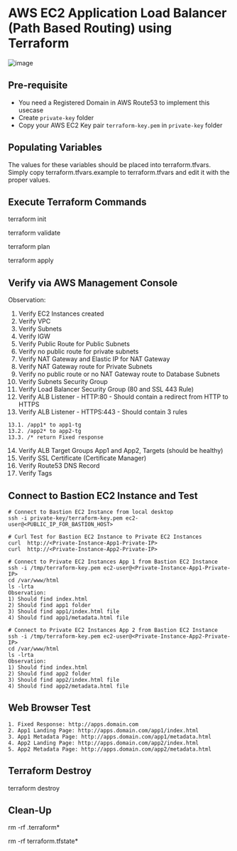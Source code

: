# AWS EC2 Application Load Balancer (Path Based Routing) using Terraform

![image](https://drive.google.com/uc?export=view&id=1eVH6yxQ0dF-4w1E3U1aBs1rhRR4rcKIz)

## Pre-requisite

- You need a Registered Domain in AWS Route53 to implement this usecase
- Create `private-key` folder
- Copy your AWS EC2 Key pair `terraform-key.pem` in `private-key` folder

## Populating Variables

The values for these variables should be placed into terraform.tfvars. Simply copy terraform.tfvars.example to terraform.tfvars and edit it with the proper values.

## Execute Terraform Commands

terraform init

terraform validate

terraform plan

terraform apply

## Verify via AWS Management Console

Observation:

1. Verify EC2 Instances created
2. Verify VPC
3. Verify Subnets
4. Verify IGW
5. Verify Public Route for Public Subnets
6. Verify no public route for private subnets
7. Verify NAT Gateway and Elastic IP for NAT Gateway
8. Verify NAT Gateway route for Private Subnets
9. Verify no public route or no NAT Gateway route to Database Subnets
10. Verify Subnets Security Group
11. Verify Load Balancer Security Group (80 and SSL 443 Rule)
12. Verify ALB Listener - HTTP:80 - Should contain a redirect from HTTP to HTTPS
13. Verify ALB Listener - HTTPS:443 - Should contain 3 rules

```t
13.1. /app1* to app1-tg
13.2. /app2* to app2-tg
13.3. /* return Fixed response
```

14. Verify ALB Target Groups App1 and App2, Targets (should be healthy)
15. Verify SSL Certificate (Certificate Manager)
16. Verify Route53 DNS Record
17. Verify Tags

## Connect to Bastion EC2 Instance and Test

```t
# Connect to Bastion EC2 Instance from local desktop
ssh -i private-key/terraform-key.pem ec2-user@<PUBLIC_IP_FOR_BASTION_HOST>

# Curl Test for Bastion EC2 Instance to Private EC2 Instances
curl  http://<Private-Instance-App1-Private-IP>
curl  http://<Private-Instance-App2-Private-IP>

# Connect to Private EC2 Instances App 1 from Bastion EC2 Instance
ssh -i /tmp/terraform-key.pem ec2-user@<Private-Instance-App1-Private-IP>
cd /var/www/html
ls -lrta
Observation: 
1) Should find index.html
2) Should find app1 folder
3) Should find app1/index.html file
4) Should find app1/metadata.html file

# Connect to Private EC2 Instances App 2 from Bastion EC2 Instance
ssh -i /tmp/terraform-key.pem ec2-user@<Private-Instance-App2-Private-IP>
cd /var/www/html
ls -lrta
Observation: 
1) Should find index.html
2) Should find app2 folder
3) Should find app2/index.html file
4) Should find app2/metadata.html file
```

## Web Browser Test

```t
1. Fixed Response: http://apps.domain.com   
2. App1 Landing Page: http://apps.domain.com/app1/index.html
3. App1 Metadata Page: http://apps.domain.com/app1/metadata.html
4. App2 Landing Page: http://apps.domain.com/app2/index.html
5. App2 Metadata Page: http://apps.domain.com/app2/metadata.html
```

## Terraform Destroy

terraform destroy

## Clean-Up

rm -rf .terraform*

rm -rf terraform.tfstate*
